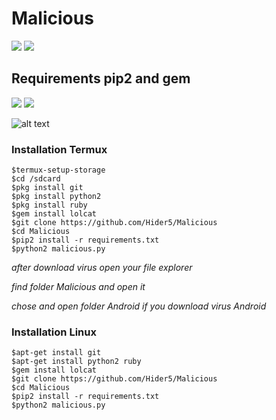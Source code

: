 # Malicious 
![](https://img.shields.io/badge/Python-2.7/2.6-yellowgreen.svg)
![](https://img.shields.io/badge/version-1.1-brightgreen.svg)
## Requirements pip2 and gem
![](https://img.shields.io/badge/pip2-requests%20&%20tqdm-brightgreen.svg)
![](https://img.shields.io/badge/gem-lolcat-blue.svg)


![alt text](https://github.com/Hider5/Malicious/blob/master/image/ss.jpg)

### Installation Termux
```
$termux-setup-storage
$cd /sdcard
$pkg install git
$pkg install python2
$pkg install ruby
$gem install lolcat
$git clone https://github.com/Hider5/Malicious
$cd Malicious
$pip2 install -r requirements.txt
$python2 malicious.py
```
*after download virus open your file explorer*

*find folder Malicious and open it*

*chose and open folder Android if you download virus Android*
### Installation Linux
```
$apt-get install git
$apt-get install python2 ruby
$gem install lolcat
$git clone https://github.com/Hider5/Malicious
$cd Malicious
$pip2 install -r requirements.txt
$python2 malicious.py
```
